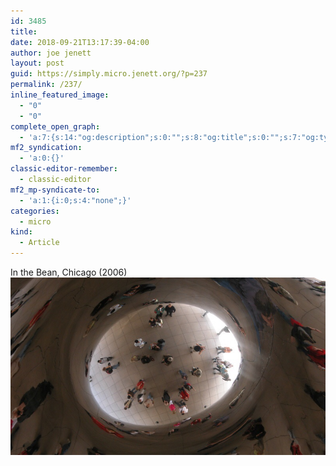 ```yaml
---
id: 3485
title: 
date: 2018-09-21T13:17:39-04:00
author: joe jenett
layout: post
guid: https://simply.micro.jenett.org/?p=237
permalink: /237/
inline_featured_image:
  - "0"
  - "0"
complete_open_graph:
  - 'a:7:{s:14:"og:description";s:0:"";s:8:"og:title";s:0:"";s:7:"og:type";s:0:"";s:12:"twitter:card";s:7:"summary";s:15:"twitter:creator";s:0:"";s:19:"twitter:description";s:0:"";s:8:"og:image";s:0:"";}'
mf2_syndication:
  - 'a:0:{}'
classic-editor-remember:
  - classic-editor
mf2_mp-syndicate-to:
  - 'a:1:{i:0;s:4:"none";}'
categories:
  - micro
kind:
  - Article
---
```

In the Bean, Chicago (2006)<br /><img loading="lazy" src="../wp-content/uploads/2018/09/203aaaf6df5d45b2a1fc7c6ae166b65b.jpg" alt="" />
